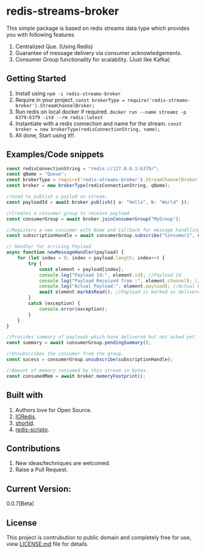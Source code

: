 # redis-streams-broker

This simple package is based on redis streams data type which provides you with following features 
1. Centralized Que. (Using Redis)
2. Guarantee of message delivery via consumer acknowledgements.
3. Consumer Group functionality for scalability. (Just like Kafka)

## Getting Started

1. Install using `npm -i redis-streams-broker`
2. Require in your project. `const brokerType = require('redis-streams-broker').StreamChannelBroker;`
3. Run redis on local docker if required. `docker run --name streamz -p 6379:6379 -itd --rm redis:latest`
3. Instantiate with a redis connection and name for the stream. `const broker = new brokerType(redisConnectionString, name);`
4. All done, Start using it!!.

## Examples/Code snippets

```javascript
const redisConnectionString = "redis://127.0.0.1:6379/";
const qName = "Queue";
const brokerType = require('redis-streams-broker').StreamChannelBroker;
const broker = new brokerType(redisConnectionString, qName);

//Used to publish a paylod on stream.
const payloadId = await broker.publish({ a: "Hello", b: "World" }); 

//Creates a consumer group to receive payload
const consumerGroup = await broker.joinConsumerGroup("MyGroup"); 

//Registers a new consumer with Name and Callback for message handlling.
const subscriptionHandle = await consumerGroup.subscribe("Consumer1", newMessageHandler); 

// Handler for arriving Payload
async function newMessageHandler(payload) {
    for (let index = 0; index < payload.length; index++) {
        try {
            const element = payload[index];
            console.log("Payload Id:", element.id); //Payload Id
            console.log("Payload Received from :", element.channel); //Stream name
            console.log("Actual Payload:", element.payload); //Actual Payload
            await element.markAsRead(); //Payload is marked as delivered or Acked also optionaly the message can be dropped.
        }
        catch (exception) {
            console.error(exception);
        }
    }
}

//Provides summary of payloads which have delivered but not acked yet.
const summary = await consumerGroup.pendingSummary();

//Unsubscribes the consumer from the group.
const sucess = consumerGroup.unsubscribe(subscriptionHandle); 

//Amount of memory consumed by this stream in bytes.
const consumedMem = await broker.memoryFootprint();

```

## Built with

1. Authors love for Open Source.
2. [IORedis](https://www.npmjs.com/package/ioredis).
3. [shortid](https://www.npmjs.com/package/shortid).
4. [redis-scripto](https://www.npmjs.com/package/redis-scripto).

## Contributions

1. New ideas/techniques are welcomed.
2. Raise a Pull Request.

## Current Version:
0.0.7[Beta]

## License

This project is contrubution to public domain and completely free for use, view [LICENSE.md](/license.md) file for details.
